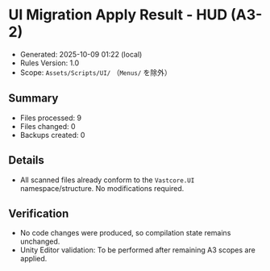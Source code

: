 # UI Migration Apply Result - HUD (A3-2)

- Generated: 2025-10-09 01:22 (local)
- Rules Version: 1.0
- Scope: `Assets/Scripts/UI/` （`Menus/` を除外）

## Summary
- Files processed: 9
- Files changed: 0
- Backups created: 0

## Details
- All scanned files already conform to the `Vastcore.UI` namespace/structure. No modifications required.

## Verification
- No code changes were produced, so compilation state remains unchanged.
- Unity Editor validation: To be performed after remaining A3 scopes are applied.
